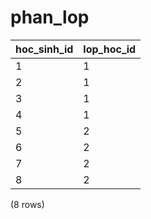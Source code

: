 phan_lop
========

| hoc_sinh_id | lop_hoc_id |
|-------------|------------|
| 1           | 1          |
| 2           | 1          |
| 3           | 1          |
| 4           | 1          |
| 5           | 2          |
| 6           | 2          |
| 7           | 2          |
| 8           | 2          |
(8 rows)

